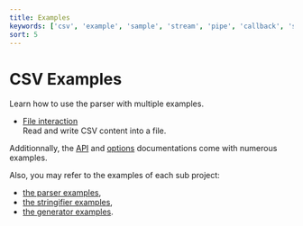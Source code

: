 ```yaml
---
title: Examples
keywords: ['csv', 'example', 'sample', 'stream', 'pipe', 'callback', 'sync', 'async']
sort: 5
---
```


# CSV Examples

Learn how to use the parser with multiple examples.

* [File interaction](/project/examples/file_interaction/)   
  Read and write CSV content into a file.
  
Additionnally, the [API](/parse/api/) and [options](/parse/options/) documentations come with numerous examples.
 
Also, you may refer to the examples of each sub project:

* [the parser examples](/parse/examples/),
* [the stringifier examples](/stringify/examples/),
* [the generator examples](/generate/examples/).
